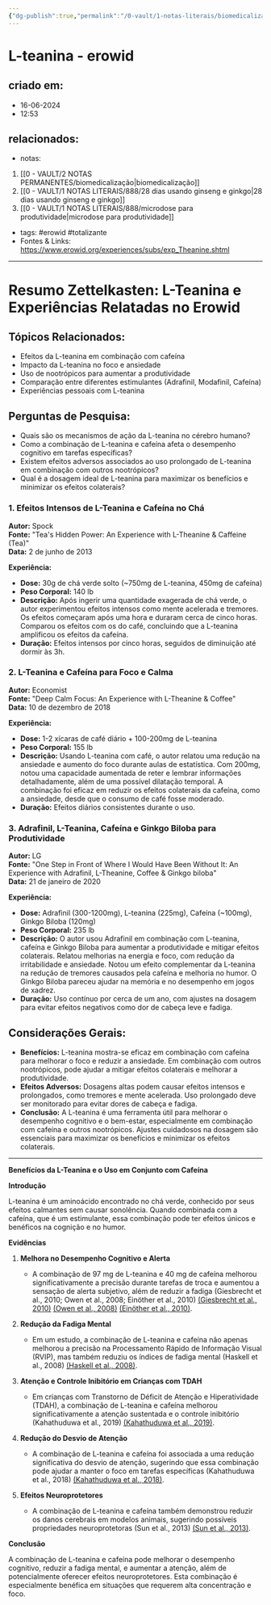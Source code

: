 ```yaml
---
{"dg-publish":true,"permalink":"/0-vault/1-notas-literais/biomedicalizacao/l-teanina-erowid/","tags":["erowid","totalizante"],"dgHomeLink":true,"dgShowLocalGraph":true,"dgShowFileTree":true,"dgEnableSearch":true,"noteIcon":""}
---
```


# L-teanina - erowid

## criado em: 
- 16-06-2024
- 12:53
## relacionados:
- notas:
1. [[0 - VAULT/2 NOTAS PERMANENTES/biomedicalização\|biomedicalização]]
2. [[0 - VAULT/1 NOTAS LITERAIS/888/28 dias usando ginseng e ginkgo\|28 dias usando ginseng e ginkgo]]
3. [[0 - VAULT/1 NOTAS LITERAIS/888/microdose para produtividade\|microdose para produtividade]]
- tags: #erowid #totalizante 
- Fontes & Links: https://www.erowid.org/experiences/subs/exp_Theanine.shtml
---

# Resumo Zettelkasten: L-Teanina e Experiências Relatadas no Erowid

## Tópicos Relacionados:
- Efeitos da L-teanina em combinação com cafeína
- Impacto da L-teanina no foco e ansiedade
- Uso de nootrópicos para aumentar a produtividade
- Comparação entre diferentes estimulantes (Adrafinil, Modafinil, Cafeína)
- Experiências pessoais com L-teanina

## Perguntas de Pesquisa:
- Quais são os mecanismos de ação da L-teanina no cérebro humano?
- Como a combinação de L-teanina e cafeína afeta o desempenho cognitivo em tarefas específicas?
- Existem efeitos adversos associados ao uso prolongado de L-teanina em combinação com outros nootrópicos?
- Qual é a dosagem ideal de L-teanina para maximizar os benefícios e minimizar os efeitos colaterais?

### 1. Efeitos Intensos de L-Teanina e Cafeína no Chá
**Autor:** Spock  
**Fonte:** "Tea's Hidden Power: An Experience with L-Theanine & Caffeine (Tea)"  
**Data:** 2 de junho de 2013

**Experiência:**  
- **Dose:** 30g de chá verde solto (~750mg de L-teanina, 450mg de cafeína)
- **Peso Corporal:** 140 lb
- **Descrição:** Após ingerir uma quantidade exagerada de chá verde, o autor experimentou efeitos intensos como mente acelerada e tremores. Os efeitos começaram após uma hora e duraram cerca de cinco horas. Comparou os efeitos com os do café, concluindo que a L-teanina amplificou os efeitos da cafeína.
- **Duração:** Efeitos intensos por cinco horas, seguidos de diminuição até dormir às 3h.

### 2. L-Teanina e Cafeína para Foco e Calma
**Autor:** Economist  
**Fonte:** "Deep Calm Focus: An Experience with L-Theanine & Coffee"  
**Data:** 10 de dezembro de 2018

**Experiência:**  
- **Dose:** 1-2 xícaras de café diário + 100-200mg de L-teanina
- **Peso Corporal:** 155 lb
- **Descrição:** Usando L-teanina com café, o autor relatou uma redução na ansiedade e aumento do foco durante aulas de estatística. Com 200mg, notou uma capacidade aumentada de reter e lembrar informações detalhadamente, além de uma possível dilatação temporal. A combinação foi eficaz em reduzir os efeitos colaterais da cafeína, como a ansiedade, desde que o consumo de café fosse moderado.
- **Duração:** Efeitos diários consistentes durante o uso.

### 3. Adrafinil, L-Teanina, Cafeína e Ginkgo Biloba para Produtividade
**Autor:** LG  
**Fonte:** "One Step in Front of Where I Would Have Been Without It: An Experience with Adrafinil, L-Theanine, Coffee & Ginkgo biloba"  
**Data:** 21 de janeiro de 2020

**Experiência:**  
- **Dose:** Adrafinil (300-1200mg), L-teanina (225mg), Cafeína (~100mg), Ginkgo Biloba (120mg)
- **Peso Corporal:** 235 lb
- **Descrição:** O autor usou Adrafinil em combinação com L-teanina, cafeína e Ginkgo Biloba para aumentar a produtividade e mitigar efeitos colaterais. Relatou melhorias na energia e foco, com redução da irritabilidade e ansiedade. Notou um efeito complementar da L-teanina na redução de tremores causados pela cafeína e melhoria no humor. O Ginkgo Biloba pareceu ajudar na memória e no desempenho em jogos de xadrez.
- **Duração:** Uso contínuo por cerca de um ano, com ajustes na dosagem para evitar efeitos negativos como dor de cabeça leve e fadiga.

## Considerações Gerais:
- **Benefícios:** L-teanina mostra-se eficaz em combinação com cafeína para melhorar o foco e reduzir a ansiedade. Em combinação com outros nootrópicos, pode ajudar a mitigar efeitos colaterais e melhorar a produtividade.
- **Efeitos Adversos:** Dosagens altas podem causar efeitos intensos e prolongados, como tremores e mente acelerada. Uso prolongado deve ser monitorado para evitar dores de cabeça e fadiga.
- **Conclusão:** A L-teanina é uma ferramenta útil para melhorar o desempenho cognitivo e o bem-estar, especialmente em combinação com cafeína e outros nootrópicos. Ajustes cuidadosos na dosagem são essenciais para maximizar os benefícios e minimizar os efeitos colaterais.

---

**Benefícios da L-Teanina e o Uso em Conjunto com Cafeína**

**Introdução**

L-teanina é um aminoácido encontrado no chá verde, conhecido por seus efeitos calmantes sem causar sonolência. Quando combinada com a cafeína, que é um estimulante, essa combinação pode ter efeitos únicos e benéficos na cognição e no humor.

**Evidências**

1. **Melhora no Desempenho Cognitivo e Alerta**
   - A combinação de 97 mg de L-teanina e 40 mg de cafeína melhorou significativamente a precisão durante tarefas de troca e aumentou a sensação de alerta subjetivo, além de reduzir a fadiga (Giesbrecht et al., 2010; Owen et al., 2008; Einöther et al., 2010) [(Giesbrecht et al., 2010)](https://consensus.app/papers/combination-ltheanine-caffeine-improves-performance-giesbrecht/39af4ec431dc50d3b3e21d52732cd89d/?utm_source=chatgpt) [(Owen et al., 2008)](https://consensus.app/papers/effects-ltheanine-caffeine-performance-mood-owen/7c15b302f9805b9283d0b9610c5f562b/?utm_source=chatgpt) [(Einöther et al., 2010)](https://consensus.app/papers/ltheanine-caffeine-improve-task-switching-attention-einöther/3340d23bdbd45a5b9357332c0568c572/?utm_source=chatgpt).

2. **Redução da Fadiga Mental**
   - Em um estudo, a combinação de L-teanina e cafeína não apenas melhorou a precisão na Processamento Rápido de Informação Visual (RVIP), mas também reduziu os índices de fadiga mental (Haskell et al., 2008) [(Haskell et al., 2008)](https://consensus.app/papers/effects-ltheanine-combination-cognition-mood-haskell/b21a68c6175b5533ac913f780ef133ea/?utm_source=chatgpt).

3. **Atenção e Controle Inibitório em Crianças com TDAH**
   - Em crianças com Transtorno de Déficit de Atenção e Hiperatividade (TDAH), a combinação de L-teanina e cafeína melhorou significativamente a atenção sustentada e o controle inibitório (Kahathuduwa et al., 2019) [(Kahathuduwa et al., 2019)](https://consensus.app/papers/ltheanine-caffeine-improve-sustained-attention-kahathuduwa/90fd7a790c5e51a0977fe96f8480ad4d/?utm_source=chatgpt).

4. **Redução do Desvio de Atenção**
   - A combinação de L-teanina e cafeína foi associada a uma redução significativa do desvio de atenção, sugerindo que essa combinação pode ajudar a manter o foco em tarefas específicas (Kahathuduwa et al., 2018) [(Kahathuduwa et al., 2018)](https://consensus.app/papers/ltheanine-caffeine-improve-attention-stimuli-decreasing-kahathuduwa/b0dd6b68c061580196de611211eed1d1/?utm_source=chatgpt).

5. **Efeitos Neuroprotetores**
   - A combinação de L-teanina e cafeína também demonstrou reduzir os danos cerebrais em modelos animais, sugerindo possíveis propriedades neuroprotetoras (Sun et al., 2013) [(Sun et al., 2013)](https://consensus.app/papers/beneficial-effects-treatment-theanine-caffeine-sun/8799196ede0551f3b742e2fe3cce1c5e/?utm_source=chatgpt).

**Conclusão**

A combinação de L-teanina e cafeína pode melhorar o desempenho cognitivo, reduzir a fadiga mental, e aumentar a atenção, além de potencialmente oferecer efeitos neuroprotetores. Esta combinação é especialmente benéfica em situações que requerem alta concentração e foco.

